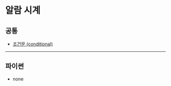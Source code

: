 # 알람 시계

## 공통
* [조건문 (conditional)](https://github.com/Khamax4mr/Backjoon-edition/wiki/%EC%A1%B0%EA%B1%B4%EB%AC%B8-(conditional))

***

## 파이썬
* none